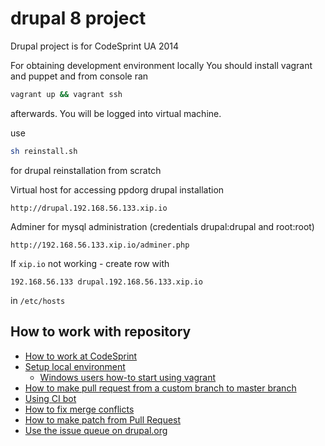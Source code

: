 drupal 8 project
======

Drupal project is for CodeSprint UA 2014

For obtaining development environment locally You should install vagrant and puppet and from console ran
```sh
vagrant up && vagrant ssh
```
afterwards.
You will be logged into virtual machine.

use 
```sh
sh reinstall.sh
```
for drupal reinstallation from scratch

Virtual host for accessing ppdorg drupal installation 

```
http://drupal.192.168.56.133.xip.io
```

Adminer for mysql administration (credentials drupal:drupal and root:root)

```
http://192.168.56.133.xip.io/adminer.php
```


If ```xip.io``` not working - create row with

```hosts
192.168.56.133 drupal.192.168.56.133.xip.io
```

in ```/etc/hosts```

## How to work with repository
* [How to work at CodeSprint](https://www.drupal.org/node/2366003)
* [Setup local environment](https://www.drupal.org/node/2365529)
  * [Windows users how-to start using vagrant](https://www.drupal.org/node/2366111)
* [How to make pull request from a custom branch to master branch](https://www.drupal.org/node/2366127)
* [Using CI bot](https://www.drupal.org/node/2366145)
* [How to fix merge conflicts](https://www.drupal.org/node/2366341)
* [How to make patch from Pull Request](https://www.drupal.org/node/2366379)
* [Use the issue queue on drupal.org](https://www.drupal.org/node/2366385)
